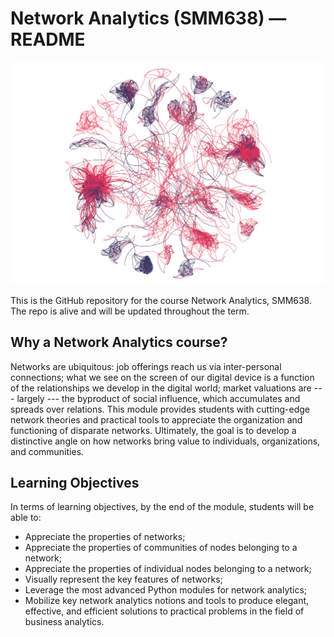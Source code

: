 # Network Analytics (SMM638) ― README

![](images/cover.png)

This is the GitHub repository for the course Network Analytics, SMM638. The 
repo is alive and will be updated throughout the term.

## Why a Network Analytics course?

Networks are ubiquitous: job offerings reach us via inter-personal connections;
what we see on the screen of our digital device is a function of the
relationships we develop in the digital world; market valuations are --- largely ---
the byproduct of social influence, which accumulates and spreads over relations.
This module provides students with cutting-edge network theories and practical
tools to appreciate the organization and functioning of disparate networks.
Ultimately, the goal is to develop a distinctive angle on how networks bring
value to individuals, organizations, and communities.

## Learning Objectives

In terms of learning objectives, by the end of the module, students will be 
able to:

+ Appreciate the properties of networks;
+ Appreciate the properties of communities of nodes belonging to a network;
+ Appreciate the properties of individual nodes belonging to a network;
+ Visually represent the key features of networks;
+ Leverage the most advanced Python modules for network analytics;
+ Mobilize key network analytics notions and tools to produce 
	elegant, effective, and efficient solutions to practical problems in 
	the field of business analytics.
